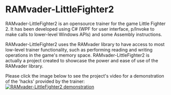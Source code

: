 # RAMvader-LittleFighter2
RAMvader-LittleFighter2 is an opensource trainer for the game Little Fighter 2. It has been developed using C# (WPF for user interface, p/Invoke to make calls to lower-level Windows APIs) and some Assembly instructions.

RAMvader-LittleFighter2 uses the RAMvader library to have access to most low-level trainer functionality, such as performing reading and writing operations in the game's memory space. RAMvader-LittleFighter2 is actually a project created to showcase the power and ease of use of the RAMvader library.

Please click the image below to see the project's video for a demonstration of the 'hacks' provided by the trainer:<br />
[![RAMvader-LittleFighter2 demonstration](https://img.youtube.com/vi/T2L7BXZJgf4/0.jpg)](https://youtu.be/T2L7BXZJgf4 "RAMvader-LittleFighter2 demonstration")

